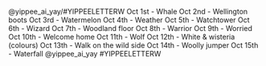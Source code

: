 @yippee_ai_yay/#YIPPEELETTERW
Oct 1st - Whale
Oct 2nd - Wellington boots
Oct 3rd - Watermelon
Oct 4th - Weather
Oct 5th - Watchtower
Oct 6th - Wizard
Oct 7th - Woodland floor
Oct 8th - Warrior
Oct 9th - Worried
Oct 10th - Welcome home
Oct 11th - Wolf
Oct 12th - White & wisteria (colours)
Oct 13th - Walk on the wild side
Oct 14th - Woolly jumper
Oct 15th - Waterfall
@yippee_ai_yay
#YIPPEELETTERW
